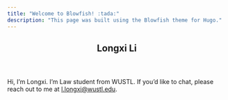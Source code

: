 ```yaml
---
title: "Welcome to Blowfish! :tada:"
description: "This page was built using the Blowfish theme for Hugo."
---
```



<article class=" flex flex-col items-center justify-center text-center">
  <header class="relative px-1 py-1 flex flex-col items-center mb-3">
    <h1 class="text-4xl font-extrabold">
      Longxi Li
    </h1>
<!--
    <div class="mt-1 text-2xl">
      <div class="flex flex-wrap text-neutral-400 dark:text-neutral-500">
        <a class="px-1 hover:text-primary-700 dark:hover:text-primary-400" href="mailto:l.longxi@wustl.edu"
           target="_blank"
           aria-label="Email" rel="me noopener noreferrer">
              <span class="inline-block align-text-bottom">
                    {{< icon "email" >}}
              </span>
        </a>
        <a class="px-1 hover:text-primary-700 dark:hover:text-primary-400" href="https://github.com/"
           target="_blank" aria-label="Github" rel="me noopener noreferrer">
          <span class="inline-block align-text-bottom">
            {{< icon "github" >}}
          </span>
        </a>
        <a class="px-1 hover:text-primary-700 dark:hover:text-primary-400"
           href="https://www.youtube.com/" target="_blank" aria-label="Youtube"
           rel="me noopener noreferrer">
          <span class="inline-block align-text-bottom">
            {{< icon "youtube" >}}
          </span>
        </a>
      </div>
    </div>
-->
  </header>
  <section class="prose dark:prose-invert">
    <p>Hi, I’m Longxi. I’m Law student from WUSTL. If
      you’d like to chat, please reach out to me at <a href="mailto:l.longxi@wustl.edu">l.longxi@wustl.edu</a>.</p>
  </section>
</article>

